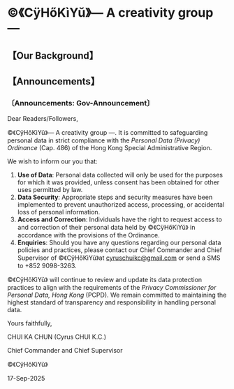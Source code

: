 # ©️《CÿHőKìYŭ》— A creativity group —
## 【Our Background】
## 【Announcements】
### 〔Announcements: Gov-Announcement〕

Dear Readers/Followers,

©️《CÿHőKìYŭ》— A creativity group —. It is committed to safeguarding personal data in strict compliance with the *Personal Data (Privacy) Ordinance* (Cap. 486) of the Hong Kong Special Administrative Region.  

We wish to inform our you that:  

1. **Use of Data**: Personal data collected will only be used for the purposes for which it was provided, unless consent has been obtained for other uses permitted by law.  
2. **Data Security**: Appropriate steps and security measures have been implemented to prevent unauthorized access, processing, or accidental loss of personal information.  
3. **Access and Correction**: Individuals have the right to request access to and correction of their personal data held by ©️《CÿHőKìYŭ》 in accordance with the provisions of the Ordinance.  
4. **Enquiries**: Should you have any questions regarding our personal data policies and practices, please contact our Chief Commander and Chief Supervisor of ©️《CÿHőKìYŭ》at cyruschuikc@gmail.com or send a SMS to +852 9098-3263.  

©️《CÿHőKìYŭ》 will continue to review and update its data protection practices to align with the requirements of the *Privacy Commissioner for Personal Data, Hong Kong* (PCPD). We remain committed to maintaining the highest standard of transparency and responsibility in handling personal data.  

Yours faithfully,

CHUI KA CHUN (Cyrus CHUI K.C.)

Chief Commander and Chief Supervisor

©️《CÿHőKìYŭ》

17-Sep-2025
